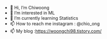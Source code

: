 - 👋 Hi, I’m Chiwoong
- 👀 I’m interested in ML
- 🌱 I’m currently learning Statistics
- 📫 How to reach me instagram : @chio_ong
- 📫 My blog :https://woongchi98.tistory.com/

<!---
woongchi98/woongchi98 is a ✨ special ✨ repository because its `README.md` (this file) appears on your GitHub profile.
You can click the Preview link to take a look at your changes.
--->
